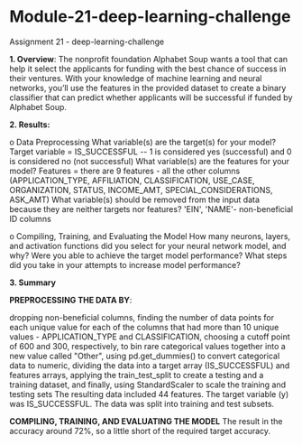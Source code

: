# Module-21-deep-learning-challenge
Assignment 21 - deep-learning-challenge

**1. Overview**: The nonprofit foundation Alphabet Soup wants a tool that can help it select the applicants for funding with the best chance of success in their ventures. With your knowledge of machine learning and neural networks, you’ll use the features in the provided dataset to create a binary classifier that can predict whether applicants will be successful if funded by Alphabet Soup.

**2. Results:**

o	Data Preprocessing
What variable(s) are the target(s) for your model? Target variable = IS_SUCCESSFUL -- 1 is considered yes (successful) and 0 is considered no (not successful)
What variable(s) are the features for your model? Features = there are 9 features - all the other columns (APPLICATION_TYPE, AFFILIATION, CLASSIFICATION, USE_CASE, ORGANIZATION, STATUS, INCOME_AMT, SPECIAL_CONSIDERATIONS, ASK_AMT)
What variable(s) should be removed from the input data because they are neither targets nor features? 'EIN', 'NAME'- non-beneficial ID columns

o	Compiling, Training, and Evaluating the Model
How many neurons, layers, and activation functions did you select for your neural network model, and why?
Were you able to achieve the target model performance?
What steps did you take in your attempts to increase model performance?

**3. Summary**

**PREPROCESSING THE DATA BY**:

dropping non-beneficial columns,
finding the number of data points for each unique value for each of the columns that had more than 10 unique values - APPLICATION_TYPE and CLASSIFICATION,
choosing a cutoff point of 600 and 300, respectively, to bin rare categorical values together into a new value called "Other",
using pd.get_dummies() to convert categorical data to numeric,
dividing the data into a target array (IS_SUCCESSFUL) and features arrays,
applying the train_test_split to create a testing and a training dataset,
and finally, using StandardScaler to scale the training and testing sets
The resulting data included 44 features. The target variable (y) was IS_SUCCESSFUL. The data was split into training and test subsets.

**COMPILING, TRAINING, AND EVALUATING THE MODEL**
The result in the accuracy around 72%, so a little short of the required target accuracy.
